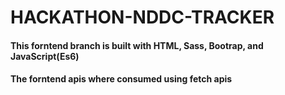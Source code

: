 # HACKATHON-NDDC-TRACKER

#### This forntend branch is built with HTML, Sass, Bootrap, and JavaScript(Es6)
#### The forntend apis where consumed using fetch apis
